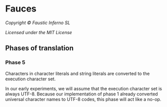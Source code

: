 # Fauces

*Copyright © Faustic Inferno SL*

*Licensed under the MIT License*

## Phases of translation

### Phase 5

Characters in character literals and string literals are converted to the
execution character set.

In our early experiments, we will assume that the execution character set is
always UTF-8. Because our implementation of phase 1 already converted universal
character names to UTF-8 codes, this phase will act like a no-op.

